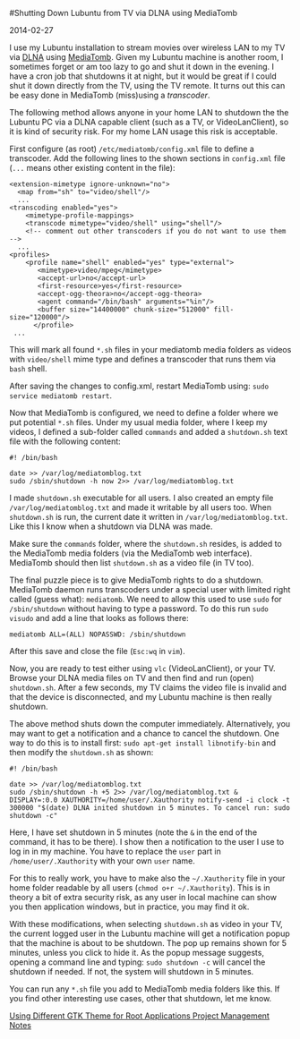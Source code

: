 #Shutting Down Lubuntu from TV via DLNA using MediaTomb

2014-02-27

<!--- tags: linux dlna -->

I use my Lubuntu installation to stream movies over wireless LAN to my TV via [DLNA](http://www.dlna.org/) using [MediaTomb](http://mediatomb.cc/). Given my Lubuntu machine is another room, I sometimes forget or am too lazy to go and shut it down in the evening. I have a cron job that shutdowns it at night, but it would be great if I could shut it down directly from the TV, using the TV remote. It turns out this can be easy done in MediaTomb (miss)using a *transcoder*.

The following method allows anyone in your home LAN to shutdown the the Lubuntu PC via a DLNA capable client (such as a TV, or VideoLanClient), so it is kind of security risk. For my home LAN usage this risk is acceptable.

First configure (as root) `/etc/mediatomb/config.xml` file to define a transcoder. Add the following lines to the shown sections in `config.xml` file (`...` means other existing content in the file):

```
<extension-mimetype ignore-unknown="no">
  <map from="sh" to="video/shell"/>
  ...
<transcoding enabled="yes">
    <mimetype-profile-mappings>
    <transcode mimetype="video/shell" using="shell"/>  
    <!-- comment out other transcoders if you do not want to use them -->
  ...
<profiles> 
    <profile name="shell" enabled="yes" type="external">
       <mimetype>video/mpeg</mimetype>
       <accept-url>no</accept-url>
       <first-resource>yes</first-resource>
       <accept-ogg-theora>no</accept-ogg-theora>
       <agent command="/bin/bash" arguments="%in"/>
       <buffer size="14400000" chunk-size="512000" fill-size="120000"/>
      </profile>
 ...
```

This will mark all found `*.sh` files in your mediatomb media folders as videos with `video/shell` mime type and defines a transcoder that runs them via `bash` shell.


After saving the changes to config.xml, restart MediaTomb using: `sudo service mediatomb restart`.

Now that MediaTomb is configured, we need to define a folder where we put potential `*.sh` files. Under my usual media folder, where I keep my videos, I defined a sub-folder called `commands` and added a `shutdown.sh` text file with the following content:

```
#! /bin/bash

date >> /var/log/mediatomblog.txt
sudo /sbin/shutdown -h now 2>> /var/log/mediatomblog.txt
```

I made `shutdown.sh` executable for all users. I also created an empty file `/var/log/mediatomblog.txt` and made it writable by all users too. When `shutdown.sh` is run, the current date it written in `/var/log/mediatomblog.txt`. Like this I know when a shutdown via DLNA was made.

Make sure the `commands` folder, where the `shutdown.sh` resides, is added to the MediaTomb media folders (via the MediaTomb web interface). MediaTomb should then list `shutdown.sh` as a video file (in TV too).

The final puzzle piece is to give MediaTomb rights to do a shutdown. MediaTomb daemon runs transcoders under a special user with limited right called (guess what): `mediatomb`. We need to allow this used to use `sudo` for `/sbin/shutdown` without having to type a password. To do this run `sudo visudo` and add a line that looks as follows there:

```
mediatomb ALL=(ALL) NOPASSWD: /sbin/shutdown
```

After this save and close the file (`Esc:wq` in `vim`).

Now, you are ready to test either using `vlc` (VideoLanClient), or your TV. Browse your DLNA media files on TV and then find and run (open) `shutdown.sh`. After a few seconds, my TV claims the video file is invalid and that the device is disconnected, and my Lubuntu machine is then really shutdown.

The above method shuts down the computer immediately. Alternatively, you may want to get a notification and a chance to cancel the shutdown. One way to do this is to install first: `sudo apt-get install libnotify-bin` and then modify the `shutdown.sh` as shown:

```
#! /bin/bash

date >> /var/log/mediatomblog.txt
sudo /sbin/shutdown -h +5 2>> /var/log/mediatomblog.txt &
DISPLAY=:0.0 XAUTHORITY=/home/user/.Xauthority notify-send -i clock -t 300000 "$(date) DLNA inited shutdown in 5 minutes. To cancel run: sudo shutdown -c"
```

Here, I have set shutdown in 5 minutes (note the `&` in the end of the command, it has to be there). I show then a notification to the user I use to log in in my machine. You have to replace the `user` part in `/home/user/.Xauthority` with your own `user` name.

For this to really work, you have to make also the `~/.Xauthority` file in your home folder readable by all users (`chmod o+r ~/.Xauthority`). This is in theory a bit of extra security risk, as any user in local machine can show you then application windows, but in practice, you may find it ok.


With these modifications, when selecting `shutdown.sh` as video in your TV, the current logged user in the Lubuntu machine will get a notification popup that the machine is about to be shutdown. The pop up remains shown for 5 minutes, unless you click to hide it. As the popup message suggests, opening a command line and typing: `sudo shutdown -c` will cancel the shutdown if needed. If not, the system will shutdown in 5 minutes.

You can run any `*.sh` file you add to MediaTomb media folders like this. If you find other interesting use cases, other that shutdown, let me know.

<ins class='nfooter'><a id='fprev' href='#blog/2014/2014-03-16-Using-Different-GTK-Theme-for-Root-Applications.md'>Using Different GTK Theme for Root Applications</a> <a id='fnext' href='#blog/2014/2014-02-25-Project-Management-Notes.md'>Project Management Notes</a></ins>
